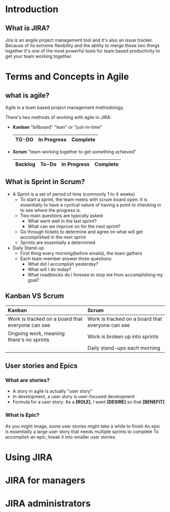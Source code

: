 # Introduction

## What is JIRA?

Jira is an angile project management tool and it's also an issue tracker.
Because of its extreme flexibility and the ability to merge these two things together it's one of the most powerful tools for team based productivity to get your team working together.

# Terms and Concepts in Agile 

## what is agile?

Agile is a team based project management methodology. 

There's two methods of working with agile in JIRA:

+ **Kanban**  "billboard"
  "lean" or "just-in-time"

  | TO-DO | In Progress | Complete |
  |:------|:------------|:---------|

+ **Scrum** "team working together to get something achieved"

  | Backlog | To-Do | In Progress | Complete |
  |:--------|:------|:------------|:---------|
  
## What is Sprint in Scrum?

+ A Sprint is a set of period of time (commonly 1 to 4 weeks)
    + To start a sprint, the team meets with scrum board open:
      It is essentially to have a cyclical nature of having a point to checking in to see where the progress is.
    + Two main questions are typically asked:
      - What went well in the last sprint?
      - What can we improve on for the next sprint?
    + Go through tickets to determine and agree on what will get accomplished in the next sprint
    + Sprints are essentially a determined
+ Daily Stand-up
    + First thing every morning(before emails), the team gathers
    + Each team member answer three questions:
      - What did I accomplish yesterday?
      - What will I do today?
      - What roadblocks do I foresee to stop me from accomplishing my goal?
      
## Kanban VS Scrum

| Kanban | Scrum |
|:---|:---|
| Work is tracked on a board that everyone can see | Work is tracked on a board that everyone can see |
| Ongoing work, meaning there's no sprints | Work is broken up into sprints |
| | Daily stand-ups each morning |

## User stories and Epics

### What are stories?

+ A story in agile is actually "user story"
+ In development, a user story is user-focused development
+ Formula for a user story:
  As a **[ROLE]**, I want **[DESIRE]** so that **[BENEFIT]**
  
### What is Epic?

As you might image, some user stories might take a while to finish
An epic is essentially a large user story that needs multiple sprints to complete
To accomplish an epic, break it into smaller user stories.

# Using JIRA

# JIRA for managers

# JIRA administrators





